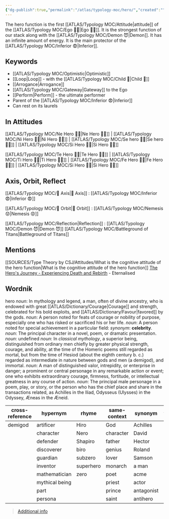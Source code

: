 ```yaml
---
{"dg-publish":true,"permalink":"/atlas/typology-moc/hero/","created":"","updated":""}
---
```



The hero function is the first [[ATLAS/Typology MOC/Attitude\|attitude]] of the [[ATLAS/Typology MOC/Ego 🙋‍♂️\|Ego 🙋‍♂️]]. 
It is the strongest function of our stack along with the [[ATLAS/Typology MOC/Demon 😈\|Demon]]. 
It has an infinite amount of energy. 
It is the main protector of the [[ATLAS/Typology MOC/Inferior 😨\|Inferior]]. 

## Keywords
- [[ATLAS/Typology MOC/Optimistic\|Optimistic]]
- [[Loop\|Loop]] - with the [[ATLAS/Typology MOC/Child 👼\|Child 👼]]
- [[Arrogance\|Arrogance]]
- [[ATLAS/Typology MOC/Gateway\|Gateway]] to the Ego
- [[Perform\|Perform]] - the ultimate performer
- Parent of the [[ATLAS/Typology MOC/Inferior 😨\|Inferior]] 
- Can rest on its laurels 

## In Attitudes

[[ATLAS/Typology MOC/Ne Hero 🦸‍♂️\|Ne Hero 🦸‍♂️]] | [[ATLAS/Typology MOC/Ni Hero 🦸‍♂️\|Ni Hero 🦸‍♂️]] | [[ATLAS/Typology MOC/Se hero 🦸‍♂️\|Se hero 🦸‍♂️]] | [[ATLAS/Typology MOC/Si Hero 🦸‍♂️\|Si Hero 🦸‍♂️]]

[[ATLAS/Typology MOC/Te Hero 🦸‍♂️\|Te Hero 🦸‍♂️]] | [[ATLAS/Typology MOC/Ti Hero 🦸‍♂️\|Ti Hero 🦸‍♂️]] | [[ATLAS/Typology MOC/Fe Hero 🦸‍♂️\|Fe Hero 🦸‍♂️]] | [[ATLAS/Typology MOC/Si Hero 🦸‍♂️\|Si Hero 🦸‍♂️]]

## Axis, Orbit, Reflect

[[ATLAS/Typology MOC/🧲 Axis\|🧲 Axis]] : [[ATLAS/Typology MOC/Inferior 😨\|Inferior 😨]]

[[ATLAS/Typology MOC/🔄 Orbit\|🔄 Orbit]] : [[ATLAS/Typology MOC/Nemesis 😟\|Nemesis 😟]]

[[ATLAS/Typology MOC/Reflection\|Reflection]] : [[ATLAS/Typology MOC/Demon 😈\|Demon 😈]]
[[ATLAS/Typology MOC/Battleground of Titans\|Battleground of Titans]]

## Mentions 
[[SOURCES/Type Theory by CSJ/Attitudes/What is the cognitive attitude of the hero function\|What is the cognitive attitude of the hero function]]
[The Hero's Journey - Experiencing Death and Rebirth](https://www.youtube.com/watch?v=tssOG2rS1AA) - Eternalised

## Wordnik
hero
*noun*: In mythology and legend, a man, often of divine ancestry, who is endowed with great [[ATLAS/Dictionary/Courage\|Courage]] and strength, celebrated for his bold exploits, and [[ATLAS/Dictionary/Favour\|favored]] by the gods.
*noun*: A person noted for feats of courage or nobility of purpose, especially one who has risked or sacrificed his or her life.
*noun*: A person noted for special achievement in a particular field: <i>synonym</i>: <strong> celebrity</strong>.
*noun*: The principal character in a novel, poem, or dramatic presentation.
*noun*: undefined
*noun*: In <em>classical mythology</em>, a superior being, distinguished from ordinary men chiefly by greater physical strength, courage, and ability, at the time of the Homeric poems still regarded as mortal, but from the time of Hesiod (about the eighth century <sc>b. c.</sc>) regarded as intermediate in nature between gods and men (a demigod), and immortal.
*noun*: A man of distinguished valor, intrepidity, or enterprise in danger; a prominent or central personage in any remarkable action or event; one who exhibits extraordinary courage, firmness, fortitude, or intellectual greatness in any course of action.
*noun*: The principal male personage in a poem, play, or story, or the person who has the chief place and share in the transactions related, as Achilles in the Iliad, Odysseus (Ulysses) in the Odyssey, Æneas in the Æneid.

| cross-reference |hypernym |rhyme |same-context |synonym |variant |
| --- | --- | --- | --- | --- | --- |
| demigod | artificer | Hiro | God | Achilles | heroes |
|  | character | Nero | character | David |  |
|  | defender | Shapiro | father | Hector |  |
|  | discoverer | biro | genius | Roland |  |
|  | guardian | subzero | lover | Samson |  |
|  | inventor | superhero | monarch | a man |  |
|  | mathematician | zero | poet | acme |  |
|  | mythical being |  | priest | actor |  |
|  | part |  | prince | antagonist |  |
|  | persona |  | saint | antihero |  |

> [Additional info](https://www.wordnik.com/words/hero)

